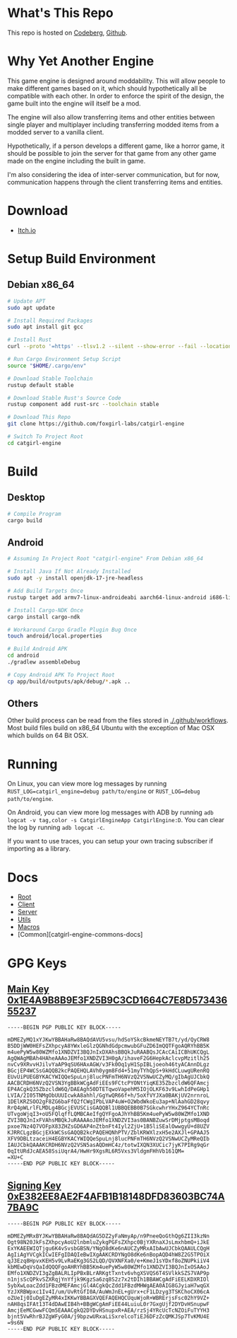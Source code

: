 # What's This Repo

This repo is hosted on [Codeberg][codeberg-repo], [Github][github-repo].

# Why Yet Another Engine

This game engine is designed around moddability. This will allow people to make different games based on it, which should hypothetically all be compatible with each other. In order to enforce the spirit of the design, the game built into the engine will itself be a mod.

The engine will also allow transferring items and other entities between single player and multiplayer including transferring modded items from a modded server to a vanilla client.

Hypothetically, if a person develops a different game, like a horror game, it should be possible to join the server for that game from any other game made on the engine including the built in game.

I'm also considering the idea of inter-server communication, but for now, communication happens through the client transferring items and entities.

# Download

* [Itch.io][itchio-download]

# Setup Build Environment

## Debian x86_64

```bash
# Update APT
sudo apt update

# Install Required Packages
sudo apt install git gcc

# Install Rust
curl --proto '=https' --tlsv1.2 --silent --show-error --fail --location https://sh.rustup.rs | sh

# Run Cargo Environment Setup Script
source "$HOME/.cargo/env"

# Download Stable Toolchain
rustup default stable

# Download Stable Rust's Source Code
rustup component add rust-src --toolchain stable

# Download This Repo
git clone https://github.com/foxgirl-labs/catgirl-engine

# Switch To Project Root
cd catgirl-engine
```

# Build

## Desktop

```bash
# Compile Program
cargo build
```

## Android

```bash
# Assuming In Project Root "catgirl-engine" From Debian x86_64

# Install Java If Not Already Installed
sudo apt -y install openjdk-17-jre-headless

# Add Build Targets Once
rustup target add armv7-linux-androideabi aarch64-linux-android i686-linux-android x86_64-linux-android

# Install Cargo-NDK Once
cargo install cargo-ndk

# Workaround Cargo Gradle Plugin Bug Once
touch android/local.properties

# Build Android APK
cd android
./gradlew assembleDebug

# Copy Android APK To Project Root
cp app/build/outputs/apk/debug/*.apk ..
```

## Others

Other build process can be read from the files stored in [./.github/workflows](.github/workflows/). Most build files build on x86_64 Ubuntu with the exception of Mac OSX which builds on 64 Bit OSX.

# Running

On Linux, you can view more log messages by running `RUST_LOG=catgirl_engine=debug path/to/engine` or `RUST_LOG=debug path/to/engine`.

On Android, you can view more log messages with ADB by running `adb logcat -v tag,color -s CatgirlEngineApp CatgirlEngine:D`. You can clear the log by running `adb logcat -c`.

If you want to use traces, you can setup your own tracing subscriber if importing as a library.

# Docs

* [Root][catgirl-engine-docs]
* [Client][catgirl-engine-client-docs]
* [Server][catgirl-engine-server-docs]
* [Utils][catgirl-engine-utils-docs]
* [Macros][catgirl-engine-macros-docs]
* [Common][catgirl-engine-commons-docs]

# GPG Keys

## [Main Key 0x1E4A9B8B9E3F25B9C3CD1664C7E8D57343655237][main-key]

```pgp
-----BEGIN PGP PUBLIC KEY BLOCK-----

mDMEZyMQ1xYJKwYBBAHaRw8BAQdAVU5vsu/hdSoYSkcBkmeNEYTB7t/yd/QyCRW8
B5DDjWW0HEFsZXhpcyA8YWxleGlzQGNhdGdpcmwubGFuZD6ImQQTFgoAQRYhBB5K
m4uePyW5w80WZMfo1XNDZVI3BQJnIxDXAhsBBQkJuRAABQsJCAcCAiICBhUKCQgL
AgQWAgMBAh4HAheAAAoJEMfo1XNDZVI3H0gA/ihaveF2G6HepkAclcvpMzitlh25
nvCv9XRvvHJilvYaAP9qSU6HAxAGW/v3Fk0Oq1yH1SpIBLjoeoh46tyACAnnDLgz
BGcjEP4WCSsGAQQB2kcPAQEHQLAVh0ygm8Fd4+51myTYhQpS+9kHdCLuwgURenRQ
EUvUiPUEGBYKACYWIQQeSpuLnj8lucPNFmTH6NVzQ2VSNwUCZyMQ/gIbAgUJCbkQ
AACBCRDH6NVzQ2VSN3YgBBkWCgAdFiEEs9FCtcPYONtYiqKE35ZbzcldW6QFAmcj
EP4ACgkQ35ZbzcldW6Q/DAEAgh50DTETqwoVapehM5IOjOLKF63v9LwhIdPeGHp1
LVIA/2I05TNMgObUUUIcwkA8ahhl/GgYwQR66f+h/5oXfVYJXa0BAKjUV2nrnroL
1DElKRZSOO2gF8ZG6baFfQ2fCWgIPbLVAP4uW+O2WbdWkoEu3ap+NlAahGD28qvy
RrQ4pWLrlFLMDLg4BGcjEVUSCisGAQQBl1UBBQEBB0B7SGkcwhrYHxZ964YCTnRc
UTvgoWjqI3+oU5FQlqffLQMBCAeIfgQYFgoAJhYhBB5Km4uePyW5w80WZMfo1XND
ZVI3BQJnIxFVAhsMBQkJuRAAAAoJEMfo1XNDZVI3as0BANBZuwSrDMjptgsMBoqd
pxoe7Nz4Q7VOFpX83ZHZsGD6AP4nZtbnFt4Iyl2ZjU+1B5liSEalOwwgyU+d8UZV
KJRRCLgzBGcjEXkWCSsGAQQB2kcPAQEHQNhPTV/ZblKRWXlzxH5e2AXJl+GPAAJ5
XFV9DBLtzaceiH4EGBYKACYWIQQeSpuLnj8lucPNFmTH6NVzQ2VSNwUCZyMReQIb
IAUJCbkQAAAKCRDH6NVzQ2VSN5asAQDmHC4z/totwIXQN3XUCic7jyK7PIRg9qGr
0qItURdJcAEA58SsiUqrA4/HwHr9XgsRL6R5Vxs3VldgmFHhVb161QM=
=XU+C
-----END PGP PUBLIC KEY BLOCK-----
```

## [Signing Key 0xE382EE8AE2F4AFB1B18148DFD83603BC74A7BA9C][signing-key]

```pgp
-----BEGIN PGP PUBLIC KEY BLOCK-----

mDMEZyMRxBYJKwYBBAHaRw8BAQdAG5DZ2yFaNmyAp/n9PneeQoGthQg6ZII3kzNn
Ogt98N20JkFsZXhpcyAoU2lnbmluZykgPGFsZXhpc0BjYXRnaXJsLmxhbmQ+iJkE
ExYKAEEWIQTjgu6K4vSvsbGBSN/YNgO8dKe6nAUCZyMRxAIbAwUJCbkQAAULCQgH
AgIiAgYVCgkICwIEFgIDAQIeBwIXgAAKCRDYNgO8dKe6nBopAQD4hW8Z2G5TPOiX
qJ3Ezq8HpvxKEH5v9LvRaEKg3GS2LQD/QVXNFXa0/e+KmeJ1sYDxf8oZNUPkiiV4
kbMEwDqVsQaIdQQQFgoAHRYhBB5Km4uePyW5w80WZMfo1XNDZVI3BQJnIxOSAAoJ
EMfo1XNDZVI3gZgBALRLIpPBxBLrARKgtTxntv6vhgXSVQS6T4SVlkkSZS7VAP9p
n1njsScQPkvSZXRqjYnYfjk9KgzSa6zq8S2z7x2tDIh1BBAWCgAdFiEELKDXRIOl
5ybXwLoacZdd1FBzdMEFAmcjGl4ACgkQcZdd1FBzdMHWgAEA0AIG8GJyiaH7wqGX
YzJXRBWpxc1Iv4I/um/UvRtGfI0A/AuWmJnEL+gUrx+cF1LDzyg3TSKChoCX06cA
oZUeIj0IuDgEZyMR4xIKKwYBBAGXVQEFAQEHQCUquWjoR+WBRErjsFsc02hY9VZ+
nAH8qsIFAt13T4dDAwEIB4h+BBgWCgAmFiEE44LuiuL0r7GxgUjf2DYDvHSnupwF
AmcjEeMCGwwFCQm5EAAACgkQ2DYDvHSnupxR+AEA/rzSj4YRcUcTcNZOiFuTYYH3
bjnt5VwRhrBJZgWFyG0A/j9bpzwURxaLiSxrelcoTiEJ6DFzZcQMKJSp7TvKMU4E
=9s6N
-----END PGP PUBLIC KEY BLOCK-----
```

[github-repo]: https://github.com/foxgirl-labs/catgirl-engine
[codeberg-repo]: https://codeberg.org/alexis/catgirl-engine
[itchio-download]: https://foxgirl-labs.itch.io/catgirl-engine
[catgirl-engine-docs]: https://docs.rs/catgirl-engine/latest/main
[catgirl-engine-client-docs]: https://docs.rs/catgirl-engine-client/latest/catgirl_engine_client
[catgirl-engine-server-docs]: https://docs.rs/catgirl-engine-server/latest/catgirl_engine_server
[catgirl-engine-utils-docs]: https://docs.rs/catgirl-engine-utils/latest/catgirl_engine_utils
[catgirl-engine-macros-docs]: https://docs.rs/catgirl-engine-utils/latest/catgirl_engine_macros
[catgirl-engine-common-docs]: https://docs.rs/catgirl-engine-utils/latest/catgirl_engine_common
[main-key]: http://keyserver.ubuntu.com/pks/lookup?op=vindex&search=0x1E4A9B8B9E3F25B9C3CD1664C7E8D57343655237
[signing-key]: http://keyserver.ubuntu.com/pks/lookup?op=vindex&search=0xE382EE8AE2F4AFB1B18148DFD83603BC74A7BA9C
